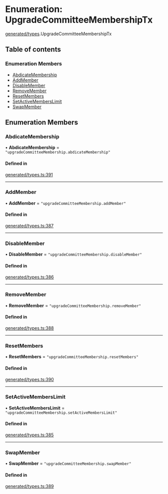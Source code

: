 # Enumeration: UpgradeCommitteeMembershipTx

[generated/types](../wiki/generated.types).UpgradeCommitteeMembershipTx

## Table of contents

### Enumeration Members

- [AbdicateMembership](../wiki/generated.types.UpgradeCommitteeMembershipTx#abdicatemembership)
- [AddMember](../wiki/generated.types.UpgradeCommitteeMembershipTx#addmember)
- [DisableMember](../wiki/generated.types.UpgradeCommitteeMembershipTx#disablemember)
- [RemoveMember](../wiki/generated.types.UpgradeCommitteeMembershipTx#removemember)
- [ResetMembers](../wiki/generated.types.UpgradeCommitteeMembershipTx#resetmembers)
- [SetActiveMembersLimit](../wiki/generated.types.UpgradeCommitteeMembershipTx#setactivememberslimit)
- [SwapMember](../wiki/generated.types.UpgradeCommitteeMembershipTx#swapmember)

## Enumeration Members

### AbdicateMembership

• **AbdicateMembership** = ``"upgradeCommitteeMembership.abdicateMembership"``

#### Defined in

[generated/types.ts:391](https://github.com/PolymeshAssociation/polymesh-sdk/blob/46129005/src/generated/types.ts#L391)

___

### AddMember

• **AddMember** = ``"upgradeCommitteeMembership.addMember"``

#### Defined in

[generated/types.ts:387](https://github.com/PolymeshAssociation/polymesh-sdk/blob/46129005/src/generated/types.ts#L387)

___

### DisableMember

• **DisableMember** = ``"upgradeCommitteeMembership.disableMember"``

#### Defined in

[generated/types.ts:386](https://github.com/PolymeshAssociation/polymesh-sdk/blob/46129005/src/generated/types.ts#L386)

___

### RemoveMember

• **RemoveMember** = ``"upgradeCommitteeMembership.removeMember"``

#### Defined in

[generated/types.ts:388](https://github.com/PolymeshAssociation/polymesh-sdk/blob/46129005/src/generated/types.ts#L388)

___

### ResetMembers

• **ResetMembers** = ``"upgradeCommitteeMembership.resetMembers"``

#### Defined in

[generated/types.ts:390](https://github.com/PolymeshAssociation/polymesh-sdk/blob/46129005/src/generated/types.ts#L390)

___

### SetActiveMembersLimit

• **SetActiveMembersLimit** = ``"upgradeCommitteeMembership.setActiveMembersLimit"``

#### Defined in

[generated/types.ts:385](https://github.com/PolymeshAssociation/polymesh-sdk/blob/46129005/src/generated/types.ts#L385)

___

### SwapMember

• **SwapMember** = ``"upgradeCommitteeMembership.swapMember"``

#### Defined in

[generated/types.ts:389](https://github.com/PolymeshAssociation/polymesh-sdk/blob/46129005/src/generated/types.ts#L389)
